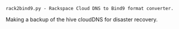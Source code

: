 ```
rack2bind9.py - Rackspace Cloud DNS to Bind9 format converter.

```

Making a backup of the hive cloudDNS for disaster recovery.

